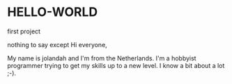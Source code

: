 # HELLO-WORLD
first project


nothing to say except
Hi everyone,

My name is jolandah and I'm from the Netherlands. I'm a hobbyist programmer trying to get my skills up to a new level. I know a bit about a lot ;-).
